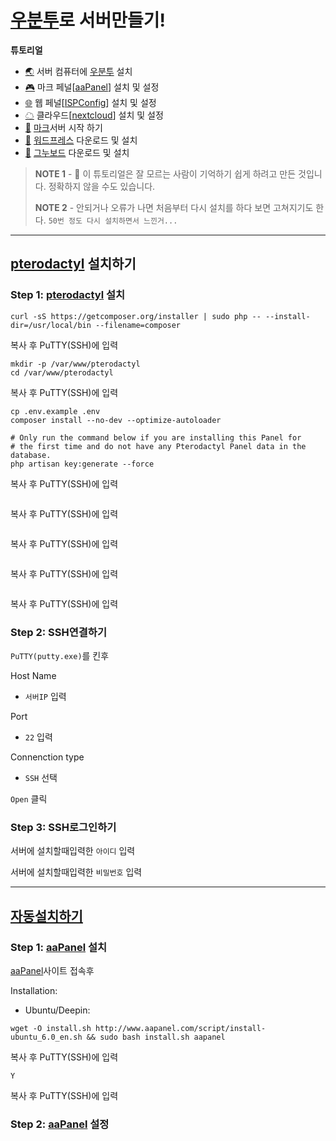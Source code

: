 # [우분투](https://ubuntu.com/download/server)로 서버만들기!


**튜토리얼**

- [🌏](https://github.com/TWOJOB/server/blob/main/ubuntu/ubuntu.md) 서버 컴퓨터에 [우분투](https://ubuntu.com/download/server) 설치
- [🎮](https://github.com/TWOJOB/server/blob/main/ubuntu/aaPanel.md) 마크 페널[[aaPanel](https://www.aapanel.com/index.html)] 설치 및 설정
- [🌐](https://github.com/TWOJOB/server/blob/main/ubuntu/ISPConfig.md) 웹 페널[[ISPConfig](https://www.ispconfig.org/)] 설치 및 설정
- [☁](https://github.com/TWOJOB/server/blob/main/ubuntu/nextcloud.md) 클라우드[[nextcloud](https://nextcloud.com/)] 설치 및 설정
- [🚀](https://github.com/TWOJOB/server/blob/main/ubuntu/minecraftinsall.md) [마크](https://www.minecraft.net/ko-kr)서버 시작 하기
- [🚀](https://github.com/TWOJOB/server/blob/main/ubuntu/wordpress.md) [워드프레스](https://ko.wordpress.org/download/) 다운로드 및 설치
- [🚀](https://github.com/TWOJOB/server/blob/main/ubuntu/gnuboard.md) [그누보드](https://sir.kr/g5_pds) 다운로드 및 설치

> **NOTE 1** - 👋 이 튜토리얼은 잘 모르는 사람이 기억하기 쉽게 하려고 만든 것입니다. 정확하지 않을 수도 있습니다.
>
> **NOTE 2** - 안되거나 오류가 나면 처음부터 다시 설치를 하다 보면 고쳐지기도 한다.   `50번 정도 다시 설치하면서 느낀거...`

----


## [pterodactyl](https://pterodactyl.io/) 설치하기

### Step 1: [pterodactyl](https://pterodactyl.io/panel/1.0/getting_started.html#picking-a-server-os) 설치

``` Linux
curl -sS https://getcomposer.org/installer | sudo php -- --install-dir=/usr/local/bin --filename=composer
```
복사 후 PuTTY(SSH)에 입력

``` Linux
mkdir -p /var/www/pterodactyl
cd /var/www/pterodactyl
```
복사 후 PuTTY(SSH)에 입력

``` Linux
cp .env.example .env
composer install --no-dev --optimize-autoloader

# Only run the command below if you are installing this Panel for
# the first time and do not have any Pterodactyl Panel data in the database.
php artisan key:generate --force
```
복사 후 PuTTY(SSH)에 입력

``` Linux

```
복사 후 PuTTY(SSH)에 입력

``` Linux

```
복사 후 PuTTY(SSH)에 입력

``` Linux

```
복사 후 PuTTY(SSH)에 입력

``` Linux

```
복사 후 PuTTY(SSH)에 입력

### Step 2: SSH연결하기

`PuTTY(putty.exe)`를 킨후

Host Name
- `서버IP` 입력

Port
- `22` 입력

Connenction type
- `SSH` 선택

`Open` 클릭

### Step 3: SSH로그인하기

서버에 설치할때입력한 `아이디` 입력

서버에 설치할때입력한 `비밀번호` 입력


----


## [자동설치하기](https://github.com/vilhelmprytz/pterodactyl-installer)

### Step 1: [aaPanel](https://www.aapanel.com/index.html) 설치

[aaPanel](https://www.aapanel.com/index.html)사이트 접속후

Installation:
- Ubuntu/Deepin: 
``` Linux
wget -O install.sh http://www.aapanel.com/script/install-ubuntu_6.0_en.sh && sudo bash install.sh aapanel
```
복사 후 PuTTY(SSH)에 입력

``` Linux
Y
```
복사 후 PuTTY(SSH)에 입력


### Step 2: [aaPanel](https://www.aapanel.com/index.html) 설정
















